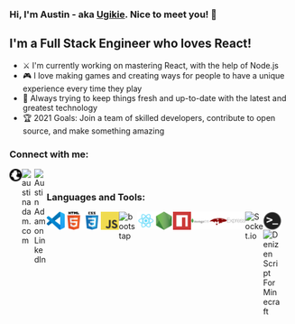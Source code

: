 ### Hi, I'm Austin - aka [Ugikie][website]. Nice to meet you! 👋

## I'm a Full Stack Engineer who loves React!

- ⚔ I'm currently working on mastering React, with the help of Node.js
- 🎮 I love making games and creating ways for people to have a unique experience every time they play
- 📅 Always trying to keep things fresh and up-to-date with the latest and greatest technology
- 🏆 2021 Goals: Join a team of skilled developers, contribute to open source, and make something amazing

### Connect with me:

[<img align="left" alt="austinadam.com" width="22px" src="https://raw.githubusercontent.com/iconic/open-iconic/master/svg/globe.svg" />][website]
[<img align="left" alt="austinadam.com" width="22px" src="https://upload.wikimedia.org/wikipedia/commons/7/7e/Gmail_icon_%282020%29.svg" />][email]
[<img align="left" alt="Austin Adam on LinkedIn" width="22px" src="https://cdn.iconscout.com/icon/free/png-256/linkedin-2506794-2100694.png" />][linkedin]

<br />

### Languages and Tools:

[<img align="left" alt="Visual Studio Code" width="32px" src="https://raw.githubusercontent.com/github/explore/master/topics/visual-studio-code/visual-studio-code.png" />](https://code.visualstudio.com/)
[<img align="left" alt="HTML5" width="32px" src="https://raw.githubusercontent.com/github/explore/master/topics/html/html.png" />](https://developer.mozilla.org/en-US/docs/Web/Guide/HTML/HTML5)
[<img align="left" alt="CSS3" width="32px" src="https://raw.githubusercontent.com/github/explore/master/topics/css/css.png" />](https://developer.mozilla.org/en-US/docs/Archive/CSS3)
[<img align="left" alt="JavaScript" width="32px" src="https://raw.githubusercontent.com/github/explore/master/topics/javascript/javascript.png" />](https://www.javascript.com/)
[<img align="left" alt="bootstap" width="32px" src="https://getbootstrap.com/docs/5.0/assets/brand/bootstrap-logo.svg" />](https://getbootstrap.com/)
[<img align="left" alt="React" width="32px" src="https://raw.githubusercontent.com/github/explore/master/topics/react/react.png" />](https://reactjs.org/)
[<img align="left" alt="Node.js" width="32px" src="https://raw.githubusercontent.com/github/explore/master/topics/nodejs/nodejs.png" />](https://nodejs.org/en/)
[<img align="left" alt="npm" width="32px" src="https://raw.githubusercontent.com/github/explore/master/topics/npm/npm.png" />](https://www.npmjs.com/)
[<img align="left" alt="MongoDB" width="32px" src="https://raw.githubusercontent.com/github/explore/master/topics/mongodb/mongodb.png" />](https://www.mongodb.com/)
[<img align="left" alt="Mongoose" width="32px" src="https://raw.githubusercontent.com/github/explore/master/topics/mongoose/mongoose.png" />](https://mongoosejs.com/)
[<img align="left" alt="ExpressJS" width="32px" src="https://raw.githubusercontent.com/github/explore/master/topics/express/express.png" />](https://expressjs.com/)
[<img align="left" alt="Socket.io" width="32px" src="https://upload.wikimedia.org/wikipedia/commons/thumb/9/96/Socket-io.svg/1024px-Socket-io.svg.png" />](https://socket.io/)
<!-- [<img align="left" alt="Material-UI" width="32px" src="https://material-ui.com/static/logo_raw.svg" />](https://material-ui.com/) -->
<!-- [<img align="left" alt="Git" width="32px" src="https://raw.githubusercontent.com/github/explore/master/topics/git/git.png" />](https://git-scm.com/)
[<img align="left" alt="GitHub" width="32px" src="https://raw.githubusercontent.com/github/explore/master/topics/github/github.png" />](https://github.com/) -->
[<img align="left" alt="Terminal / Linux / Unix" width="32px" src="https://raw.githubusercontent.com/github/explore/master/topics/terminal/terminal.png" />](https://ubuntu.com/)
[<img align="left" alt="Denizen Script For Minecraft" width="32px" src="https://avatars1.githubusercontent.com/u/8698408?s=400&v=4" />](https://github.com/DenizenScript/Denizen)

<br />
<br />

[website]: https://www.austinadam.com
[email]: mailto:austinadam42@gmail.com
[linkedin]: https://www.linkedin.com/in/austin-adam-56771068/
